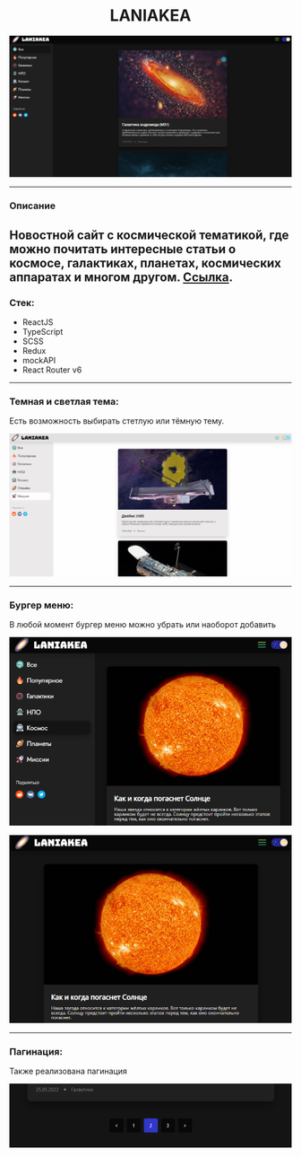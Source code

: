 # <center>LANIAKEA</center>

<p align="center"> <img  src="src/assets/img/pic.png"></p>

---

### Описание

Новостной сайт с космической тематикой, где можно почитать интересные статьи о космосе, галактиках, планетах, космических аппаратах и многом другом. [Ссылка](https://prokopevs.github.io/ufo/).
---
### Стек:
- ReactJS
- TypeScript
- SCSS
- Redux
- mockAPI
- React Router v6
---
### Темная и светлая тема:

Есть возможность выбирать стетлую или тёмную тему.
<p align="center"> <img  src="src/assets/img/pic2.png"></p>

---
### Бургер меню:

В любой момент бургер меню можно убрать или наоборот добавить

<p align="center"> <img  src="src/assets/img/burge1.png"></p>
<p align="center"> <img  src="src/assets/img/burge2.png"></p>

---
### Пагинация:

Также реализована пагинация

<p align="center"> <img  src="src/assets/img/pagination.png"></p>

